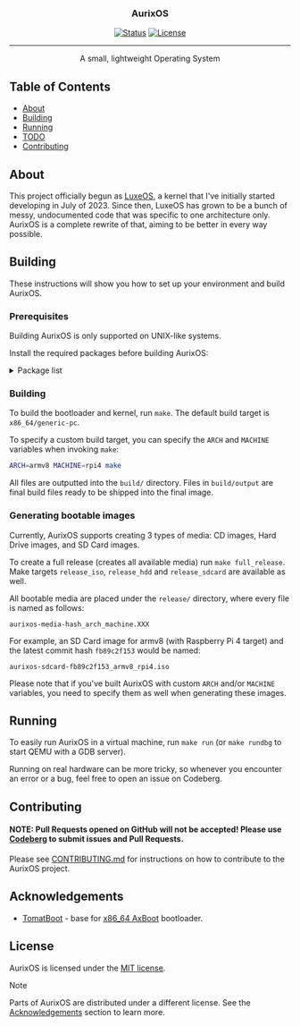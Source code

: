 <p align="center">
  <a href="" rel="noopener">
  <!-- For when I create a logo for AurixOS :p -->
 <!-- <img width=200px height=200px src="" alt="AurixOS logo"> -->
 </a>
</p>

<h3 align="center">AurixOS</h3>

<div align="center">

  [![Status](https://img.shields.io/badge/status-active-success.svg)]() 
  [![License](https://img.shields.io/github/license/schkwve/aurix)](/LICENSE)

</div>

---

<p align="center"> A small, lightweight Operating System
    <br> 
</p>

## Table of Contents
- [About](#about)
- [Building](#building)
- [Running](#running)
- [TODO](docs/TODO.md)
- [Contributing](docs/CONTRIBUTING.md)

## About <a name = "about"></a>

This project officially begun as [LuxeOS](https://github.com/luxeos/luxe-kernel-old), a kernel that I've initially started developing in July of 2023. Since then, LuxeOS has grown to be a bunch of messy, undocumented code that was specific to one architecture only.
AurixOS is a complete rewrite of that, aiming to be better in every way possible.

## Building <a name = "building"></a>

These instructions will show you how to set up your environment and build AurixOS.

### Prerequisites

Building AurixOS is only supported on UNIX-like systems.

Install the required packages before building AurixOS:

<details>
<summary>Package list</summary>

- `git`
- `make` (`gmake` on BSD systems)
- `dd`
- `mtools`
- `xorriso`
- `clang` (x86_64 builds only)
- `lld-link` (x86_64 builds only)
- `nasm` (x86_64 builds only)
- `ARCH-elf-gas`
- `ARCH-elf-gcc`
- `ARCH-elf-ld`

For `ARCH-elf-...` packages, replace `ARCH` with the target architecture.
</details>

### Building

To build the bootloader and kernel, run `make`.
The default build target is `x86_64/generic-pc`.

To specify a custom build target, you can specify the `ARCH` and `MACHINE` variables when invoking `make`:
```bash
ARCH=armv8 MACHINE=rpi4 make
```

All files are outputted into the `build/` directory. Files in `build/output` are final build files ready to be shipped into the final image.

### Generating bootable images

Currently, AurixOS supports creating 3 types of media: CD images, Hard Drive images, and SD Card images.

To create a full release (creates all available media) run `make full_release`.
Make targets `release_iso`, `release_hdd` and `release_sdcard` are available as well.

All bootable media are placed under the `release/` directory, where every file is named as follows:
```
aurixos-media-hash_arch_machine.XXX
```
For example, an SD Card image for armv8 (with Raspberry Pi 4 target) and the latest commit hash `fb89c2f153` would be named:
```
aurixos-sdcard-fb89c2f153_armv8_rpi4.iso
```

Please note that if you've built AurixOS with custom `ARCH` and/or `MACHINE` variables, you need to specify them as well when generating these images.

## Running <a name="running"></a>

To easily run AurixOS in a virtual machine, run `make run` (or `make rundbg` to start QEMU with a GDB server).

Running on real hardware can be more tricky, so whenever you encounter an error or a bug, feel free to open an issue on Codeberg.

## Contributing <a name="contributing"></a>

#### NOTE: Pull Requests opened on GitHub will not be accepted! Please use [Codeberg](https://codeberg.org/schkwve/aurix) to submit issues and Pull Requests.

Please see [CONTRIBUTING.md](docs/CONTRIBUTING.md) for instructions on how to contribute to the AurixOS project.

## Acknowledgements <a name="acknowledgements"></a>

- [TomatBoot](https://github.com/TomatOrg/TomatBoot) - base for [x86_64 AxBoot](boot/generic-pc/x86_64) bootloader.

## License <a name="license"></a>

AurixOS is licensed under the [MIT license](LICENSE).

> [!NOTE]  
> Parts of AurixOS are distributed under a different license. See the [Acknowledgements](#acknowledgements) section to learn more.

